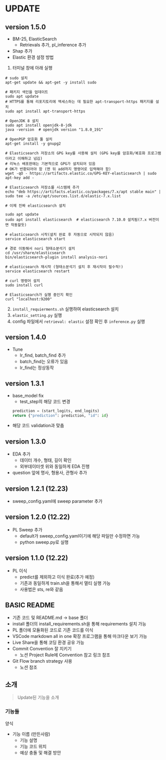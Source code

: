 # UPDATE
## version 1.5.0
* BM-25, ElasticSearch
  * Retrievals 추가, pl_inference 추가
* Shap 추가 
* Elastic 환경 설정 방법

1. 터미널 창에 아래 실행
~~~
# sudo 설치
apt-get update && apt-get -y install sudo

# 패키지 색인을 업데이트
sudo apt update
# HTTPS를 통해 리포지토리에 액세스하는 데 필요한 apt-transport-https 패키지를 설치
sudo apt install apt-transport-https

# OpenJDK 8 설치
sudo apt install openjdk-8-jdk
java -version  # openjdk version "1.8.0_191"

# OpenPGP 암호화 툴 설치
apt-get install -y gnupg2

# Elasticsearch 저장소의 GPG key를 사용해 설치 (GPG key를 암호화/복호화 프로그램이라고 이해하고 넘김)
# 리눅스 배포판에는 기본적으로 GPG가 설치되어 있음
# OK가 반환되어야 함 (맨 뒤 add까지 명령어로 입력해야 함)
wget -qO - https://artifacts.elastic.co/GPG-KEY-elasticsearch | sudo apt-key add -  

# Elasticsearch 저장소를 시스템에 추가
echo "deb https://artifacts.elastic.co/packages/7.x/apt stable main" | sudo tee -a /etc/apt/sources.list.d/elastic-7.x.list

# 이제 진짜 elasticsearch 설치

sudo apt update
sudo apt install elasticsearch  # elasticsearch 7.10.0 설치됨(7.x 버전이면 작동할듯)

# elasticsearch 시작(설치 완료 후 자동으로 시작되지 않음)
service elasticsearch start

# 경로 이동해서 nori 형태소분석기 설치
cd /usr/share/elasticsearch
bin/elasticsearch-plugin install analysis-nori

# elasticsearch 재시작 (형태소분석기 설치 후 재시작이 필수적!)
service elasticsearch restart

# curl 명령어 설치
sudo install curl

# Elasticsearch가 실행 중인지 확인
curl "localhost:9200"
~~~
2. `install_requierments.sh` 실행하여 elasticsearch 설치
3. `elastic_setting.py` 실행
4. config 파일에서 `retrieval: elastic` 설정 확인 후 `inference.py` 실행

## version 1.4.0
* Tune 
  * lr_find, batch_find 추가
  * batch_find는 오류가 있음
  * lr_find는 정상동작
## version 1.3.1
* base_model fix
  * test_step의 해당 코드 변경
  ~~~python
  prediction = (start_logits, end_logits)
  return {"prediction": prediction, "id": id}
  ~~~
 * 해당 코드 validation과 맞춤

## version 1.3.0
* EDA 추가
  * 데이터 개수, 형태, 길이 확인
  * 외부데이터셋 위와 동일하게 EDA 진행
* question 앞에 명사, 형용사, 관형사 추가

## version 1.2.1 (12.23)
* sweep_config.yaml에 sweep parameter 추가

## version 1.2.0 (12.22)
* PL Sweep 추가
  * default가 sweep_config.yaml이기에 해당 파일만 수정하면 가능
  * python sweep.py로 실행

## version 1.1.0 (12.22)
* PL 이식
  * predict를 제외하고 이식 완료(추가 예정)
  * 기존과 동일하게 train.sh을 통해서 멀티 실행 가능
  * 사용법은 sts, re와 같음

## BASIC README
* 기존 코드 및 README.md -> base 폴더
* install 폴더의 install_requirements.sh을 통해 requirements 설치 가능
* PL 폴더에 모듈화된 코드로 기존 코드를 이식
* VSCode markdown all in one 확장 프로그램을 통해 마크다운 보기 가능
* Live Share을 통해 코딩 환경 공유 가능
* Commit Convention 잘 지키기
  * 노션 Project Rule에 Convention 참고 링크 참조
* Git Flow branch strategy 사용
  * 노션 참조
## 소개

> Update된 기능을 소개

### 기능들
양식

* 기능 이름 (만든사람)
  * 기능 설명
  * 기능 코드 위치
  * 예상 충돌 및 해결 방안
